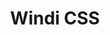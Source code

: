 ---
name: windicss

host: windicss.org
origin: https://windicss.org
pathname: /
search: 
href: https://windicss.org/
title: Windi CSS

ogTitle: Windi CSS

twitterTitle: ''

description: Next generation utility-first CSS framework.

ogDescription: Next generation utility-first CSS framework.

image: https://windicss.org/assets/og-image.png
ogImage: https://windicss.org/assets/og-image.png
twitterImage: https://windicss.org/assets/og-image.png
keywords: windi, windicss, tailwind, tailwindcss, vitejs, svelte, vue
logo: 
---